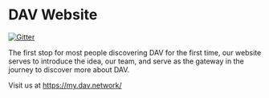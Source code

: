 # DAV Website
[![Gitter](https://img.shields.io/gitter/room/DAVFoundation/DAV-Contributors.svg?style=flat-square)](https://gitter.im/DAVFoundation/DAV-Contributors)

The first stop for most people discovering DAV for the first time, our website serves to introduce the idea, our team, and serve as the gateway in the journey to discover more about DAV.

Visit us at https://my.dav.network/
